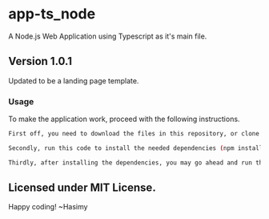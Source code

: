 # app-ts_node
A Node.js Web Application using Typescript as it's main file.

## Version 1.0.1
Updated to be a landing page template.

### Usage

To make the application work, proceed with the following instructions.

```sh
First off, you need to download the files in this repository, or clone it.

Secondly, run this code to install the needed dependencies (npm install --save)

Thirdly, after installing the dependencies, you may go ahead and run the app with the command (npm run dev).

```

## Licensed under MIT License.

Happy coding!
~Hasimy

